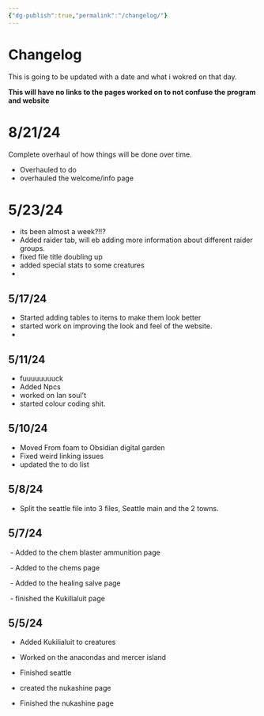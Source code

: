 ```yaml
---
{"dg-publish":true,"permalink":"/changelog/"}
---
```


# Changelog

  

This is going to be updated with a date and what i wokred on that day.

**This will have no links to the pages worked on to not confuse the program and website**
# 8/21/24 
Complete overhaul of how things will be done over time.
- Overhauled to do
- overhauled the welcome/info page
# 5/23/24 
- its been almost a week?!!?
- Added raider tab, will eb adding more information about different raider groups.
- fixed file title doubling up
- added special stats to some creatures
- 
## 5/17/24
 - Started adding tables to items to make them look better
 - started work on improving the look and feel of the website.
 - 
  
## 5/11/24
- fuuuuuuuuck
- Added Npcs 
- worked on Ian soul't
- started colour coding shit.
## 5/10/24
 - Moved From foam to Obsidian digital garden
 - Fixed weird linking issues
 - updated the to do list
## 5/8/24

- Split the seattle file into 3 files, Seattle main and the 2 towns.

  

## 5/7/24

 - Added to the chem blaster ammunition page

 - Added to the chems page

 - Added to the healing salve page

 - finished the Kukilialuit page

## 5/5/24

- Added Kukilialuit to creatures

- Worked on the anacondas and mercer island

- Finished seattle

- created the nukashine page

- Finished the nukashine page